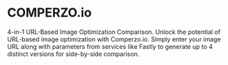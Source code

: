 # COMPERZO.io

4-in-1 URL-Based Image Optimization Comparison. Unlock the potential of 
URL-based image optimization with Comperzo.io. Simply enter your image URL 
along with parameters from services like Fastly to generate up to 4 distinct
versions for side-by-side comparison.


